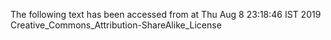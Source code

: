 The following text has been accessed from at Thu Aug 8 23:18:46 IST 2019
Creative_Commons_Attribution-ShareAlike_License
